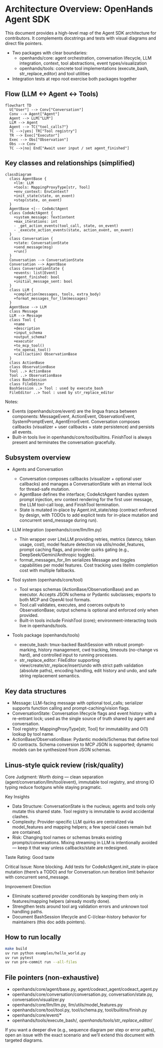 # Architecture Overview: OpenHands Agent SDK

This document provides a high-level map of the Agent SDK architecture for contributors. It complements docstrings and tests with visual diagrams and direct file pointers.

- Two packages with clear boundaries:
  - openhands/core: agent orchestration, conversation lifecycle, LLM integration, context, tool abstractions, event types/visualization
  - openhands/tools: concrete tool implementations (execute_bash, str_replace_editor) and tool utilities
- Integration tests at repo root exercise both packages together

## Flow (LLM <-> Agent <-> Tools)

```mermaid
flowchart TD
  U["User"] --> Conv["Conversation"]
  Conv --> Agent["Agent"]
  Agent --> LLM["LLM"]
  LLM --> Agent
  Agent --> TC{"tool_calls?"}
  TC -->|yes| TR["Tool registry"]
  TR --> Exec["Executor"]
  Exec --> Obs["Observation"]
  Obs --> Conv
  TC -->|no| End["Await user input / set agent_finished"]
```

## Key classes and relationships (simplified)

```mermaid
classDiagram
  class AgentBase {
    +llm: LLM
    +tools: MappingProxyType[str, Tool]
    +env_context: EnvContext?
    +init_state(state, on_event)
    +step(state, on_event)
  }
  AgentBase <|-- CodeActAgent
  class CodeActAgent {
    +system_message: TextContent
    +max_iterations: int
    - _get_action_events(tool_call, state, on_event)
    - _execute_action_events(state, action_event, on_event)
  }
  class Conversation {
    +state: ConversationState
    +send_message(msg)
    +run()
  }
  Conversation --> ConversationState
  Conversation --> AgentBase
  class ConversationState {
    +events: list[Event]
    +agent_finished: bool
    +initial_message_sent: bool
  }
  class LLM {
    +completion(messages, tools, extra_body)
    +format_messages_for_llm(messages)
  }
  AgentBase --> LLM
  class Message
  LLM --> Message
  class Tool {
    +name
    +description
    +input_schema
    +output_schema?
    +executor
    +to_mcp_tool()
    +to_openai_tool()
    +call(action) ObservationBase
  }
  class ActionBase
  class ObservationBase
  Tool ..> ActionBase
  Tool ..> ObservationBase
  class BashSession
  class FileEditor
  BashSession ..> Tool : used by execute_bash
  FileEditor ..> Tool : used by str_replace_editor
```

Notes:
- Events (openhands/core/event) are the lingua franca between components: MessageEvent, ActionEvent, ObservationEvent, SystemPromptEvent, AgentErrorEvent. Conversation composes callbacks (visualizer + user callbacks + state persistence) and persists all events.
- Built-in tools live in openhands/core/tool/builtins. FinishTool is always present and terminates the conversation gracefully.

## Subsystem overview

- Agents and Conversation
  - Conversation composes callbacks (visualizer + optional user callbacks) and manages a ConversationState with an internal lock for thread-safe mutation.
  - AgentBase defines the interface; CodeActAgent handles system prompt injection, env context rendering for the first user message, the LLM tool-call loop, and FinishTool termination.
  - State is mutated in-place by Agent.init_state/step (contract enforced by design, with TODOs to add explicit tests for in-place mutation and concurrent send_message during run).

- LLM integration (openhands/core/llm/llm.py)
  - Thin wrapper over LiteLLM providing retries, metrics (latency, token usage, cost), model feature detection via utils/model_features, prompt caching flags, and provider quirks gating (e.g., DeepSeek/Gemini/Anthropic toggles).
  - format_messages_for_llm serializes Message and toggles capabilities per model features. Cost tracking uses litellm completion cost with multiple fallbacks.

- Tool system (openhands/core/tool)
  - Tool wraps schemas (ActionBase/ObservationBase) and an executor. Accepts JSON schema or Pydantic subclasses; exports to both MCP and OpenAI tool formats.
  - Tool.call validates, executes, and coerces outputs to ObservationBase; output schema is optional and enforced only when provided.
  - Built-in tools include FinishTool (core); environment-interacting tools live in openhands/tools.

- Tools package (openhands/tools)
  - execute_bash: tmux-backed BashSession with robust prompt-marking, history management, cwd tracking, timeouts (no-change vs hard), and controlled input to running processes.
  - str_replace_editor: FileEditor supporting view/create/str_replace/insert/undo with strict path validation (absolute paths), encoding handling, edit history and undo, and safe string replacement semantics.

## Key data structures

- Message: LLM-facing message with optional tool_calls; serializer supports function calling and prompt-caching/vision flags.
- ConversationState: Conversation lifecycle flags and event history with a re-entrant lock; used as the single source of truth shared by agent and conversation.
- Tool registry: MappingProxyType[str, Tool] for immutability and O(1) lookup by tool name.
- ActionBase/ObservationBase: Pydantic models/Schemas that define tool IO contracts. Schema conversion to MCP JSON is supported; dynamic models can be synthesized from JSON schemas.

## Linus-style quick review (risk/quality)

Core Judgment: Worth doing — clean separation (agent/conversation/llm/tool/event), immutable tool registry, and strong IO typing reduce footguns while staying pragmatic.

Key Insights
- Data Structure: ConversationState is the nucleus; agents and tools only mutate this shared state. Tool registry is immutable to avoid accidental clashes.
- Complexity: Provider-specific LLM quirks are centralized via model_features and mapping helpers; a few special cases remain but are contained.
- Risk: Changing tool names or schemas breaks existing prompts/conversations. Mixing streaming in LLM is intentionally avoided — keep it that way unless callbacks/state are redesigned.

Taste Rating: Good taste

Critical Issue: None blocking. Add tests for CodeActAgent.init_state in-place mutation (there’s a TODO) and for Conversation.run iteration limit behavior with concurrent send_message.

Improvement Direction
- Eliminate scattered provider conditionals by keeping them only in features/mapping helpers (already mostly done).
- Strengthen tests around tool arg validation errors and unknown tool handling paths.
- Document BashSession lifecycle and C-l/clear-history behavior for maintainers (this doc adds pointers).

## How to run locally

```bash
make build
uv run python examples/hello_world.py
uv run pytest
uv run pre-commit run --all-files
```

## File pointers (non-exhaustive)

- openhands/core/agent/base.py, agent/codeact_agent/codeact_agent.py
- openhands/core/conversation/conversation.py, conversation/state.py, conversation/visualizer.py
- openhands/core/llm/llm.py, llm/utils/model_features.py
- openhands/core/tool/tool.py, tool/schema.py, tool/builtins/finish.py
- openhands/core/event/*
- openhands/tools/execute_bash/*, openhands/tools/str_replace_editor/*

If you want a deeper dive (e.g., sequence diagram per step or error paths), open an issue with the exact scenario and we’ll extend this document with targeted diagrams.
